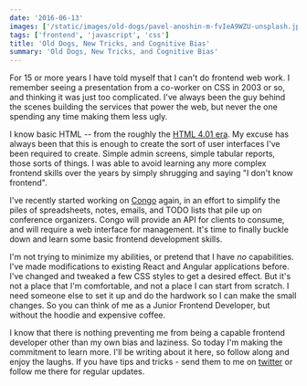 ```yaml
---
date: '2016-06-13'
images: ['/static/images/old-dogs/pavel-anoshin-m-fvIeA9WZU-unsplash.jpg']
tags: ['frontend', 'javascript', 'css']
title: 'Old Dogs, New Tricks, and Cognitive Bias'
summary: 'Old Dogs, New Tricks, and Cognitive Bias'
---
```


For 15 or more years I have told myself that I can't do frontend web work. I remember seeing a presentation from a co-worker on CSS in 2003 or so, and thinking it was just too complicated. I've always been the guy behind the scenes building the services that power the web, but never the one spending any time making them less ugly.

I know basic HTML -- from the roughly the [HTML 4.01 era](http://www.yourhtmlsource.com/starthere/historyofhtml.html). My excuse has always been that this is enough to create the sort of user interfaces I've been required to create. Simple admin screens, simple tabular reports, those sorts of things. I was able to avoid learning any more complex frontend skills over the years by simply shrugging and saying "I don't know frontend".

I've recently started working on [Congo](https://github.com/gopheracademy/congo) again, in an effort to simplify the piles of spreadsheets, notes, emails, and TODO lists that pile up on conference organizers. Congo will provide an API for clients to consume, and will require a web interface for management. It's time to finally buckle down and learn some basic frontend development skills.

I'm not trying to minimize my abilities, or pretend that I have _no_ capabilities. I've made modifications to existing React and Angular applications before. I've changed and tweaked a few CSS styles to get a desired effect. But it's not a place that I'm comfortable, and not a place I can start from scratch. I need someone else to set it up and do the hardwork so I can make the small changes. So you can think of me as a Junior Frontend Developer, but without the hoodie and expensive coffee.

I know that there is nothing preventing me from being a capable frontend developer other than my own bias and laziness. So today I'm making the commitment to learn more. I'll be writing about it here, so follow along and enjoy the laughs. If you have tips and tricks - send them to me on [twitter](https://twitter.com/bketelsen) or follow me there for regular updates.
